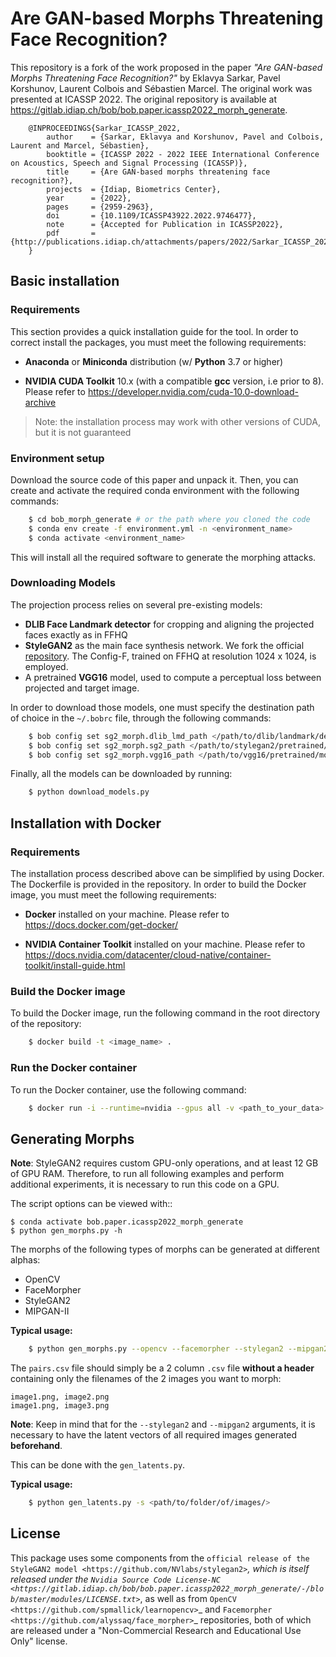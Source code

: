 # Are GAN-based Morphs Threatening Face Recognition?

This repository is a fork of the work proposed in the paper _"Are GAN-based Morphs Threatening Face Recognition?"_ by Eklavya Sarkar, Pavel Korshunov, Laurent Colbois and Sébastien Marcel. The original work was presented at ICASSP 2022. The original repository is available at https://gitlab.idiap.ch/bob/bob.paper.icassp2022_morph_generate.

```
    @INPROCEEDINGS{Sarkar_ICASSP_2022,
        author    = {Sarkar, Eklavya and Korshunov, Pavel and Colbois, Laurent and Marcel, Sébastien},
        booktitle = {ICASSP 2022 - 2022 IEEE International Conference on Acoustics, Speech and Signal Processing (ICASSP)}, 
        title     = {Are GAN-based morphs threatening face recognition?},
        projects  = {Idiap, Biometrics Center},
        year      = {2022},
        pages     = {2959-2963},
        doi       = {10.1109/ICASSP43922.2022.9746477},
        note      = {Accepted for Publication in ICASSP2022},
        pdf       = {http://publications.idiap.ch/attachments/papers/2022/Sarkar_ICASSP_2022.pdf}
    }
``` 

## Basic installation

### Requirements

This section provides a quick installation guide for the tool. In order to correct install the packages, you must meet the following requirements:

* **Anaconda** or **Miniconda** distribution (w/ **Python** 3.7 or higher)

* **NVIDIA CUDA Toolkit** 10.x (with a compatible **gcc** version, i.e prior to 8). Please refer to https://developer.nvidia.com/cuda-10.0-download-archive

> Note: the installation process may work with other versions of CUDA, but it is not guaranteed

### Environment setup

Download the source code of this paper and unpack it. 
Then, you can create and activate the required conda environment with the following commands:

```bash
    $ cd bob_morph_generate # or the path where you cloned the code
    $ conda env create -f environment.yml -n <environment_name>    
    $ conda activate <environment_name>
```
This will install all the required software to generate the morphing attacks.

### Downloading Models

The projection process relies on several pre-existing models:

* **DLIB Face Landmark detector** for cropping and aligning the projected faces exactly as in FFHQ
* **StyleGAN2** as the main face synthesis network. We fork the official [repository](https://github.com/NVlabs/stylegan2). The Config-F, trained on FFHQ at resolution 1024 x 1024, is employed.
* A pretrained **VGG16** model, used to compute a perceptual loss between projected and target image.


In order to download those models, one must specify the destination path of choice in the ```~/.bobrc``` file, through the following commands:

```bash
    $ bob config set sg2_morph.dlib_lmd_path </path/to/dlib/landmark/detector.dat>
    $ bob config set sg2_morph.sg2_path </path/to/stylegan2/pretrained/model.pkl>
    $ bob config set sg2_morph.vgg16_path </path/to/vgg16/pretrained/model.pkl>
```

Finally, all the models can be downloaded by running:

```bash
    $ python download_models.py
```

## Installation with Docker

### Requirements

The installation process described above can be simplified by using Docker. The Dockerfile is provided in the repository. In order to build the Docker image, you must meet the following requirements:

* **Docker** installed on your machine. Please refer to https://docs.docker.com/get-docker/

* **NVIDIA Container Toolkit** installed on your machine. Please refer to https://docs.nvidia.com/datacenter/cloud-native/container-toolkit/install-guide.html

### Build the Docker image
To build the Docker image, run the following command in the root directory of the repository:

```bash
    $ docker build -t <image_name> .
```
### Run the Docker container
To run the Docker container, use the following command:

```bash
    $ docker run -i --runtime=nvidia --gpus all -v <path_to_your_data>:/data -t <image_name>
```

## Generating Morphs

**Note**: StyleGAN2 requires custom GPU-only operations, and at least 12 GB of GPU RAM. Therefore, to run all following examples and perform additional experiments, it is necessary to run this code on a GPU.

The script options can be viewed with::

    $ conda activate bob.paper.icassp2022_morph_generate
    $ python gen_morphs.py -h

The morphs of the following types of morphs can be generated at different alphas:

* OpenCV
* FaceMorpher
* StyleGAN2
* MIPGAN-II

**Typical usage:**

```bash
    $ python gen_morphs.py --opencv --facemorpher --stylegan2 --mipgan2 -s path/to/folder/of/images/ -l path/to/csv/of/pairs.csv -d path/to/destination/folder --latents path/to/latent/vectors --alphas 0.3 0.5 0.7
```

The ```pairs.csv``` file should simply be a 2 column `.csv` file **without a header** containing only the filenames of the 2 images you want to morph:

```csv
image1.png, image2.png
image1.png, image3.png
```

**Note**: Keep in mind that for the ```--stylegan2``` and ```--mipgan2``` arguments, it is necessary to have the latent vectors of all required images generated **beforehand**.

This can be done with the ```gen_latents.py```. 

**Typical usage:**

```bash
    $ python gen_latents.py -s <path/to/folder/of/images/>
```

License
-------

This package uses some components from the `official release of the StyleGAN2 model <https://github.com/NVlabs/stylegan2>`_, which is itself released under the `Nvidia Source Code License-NC <https://gitlab.idiap.ch/bob/bob.paper.icassp2022_morph_generate/-/blob/master/modules/LICENSE.txt>`_, as well as from `OpenCV <https://github.com/spmallick/learnopencv>`_ and `Facemorpher <https://github.com/alyssaq/face_morpher>`_ repositories, both of which are released under a "Non-Commercial Research and Educational Use Only" license.